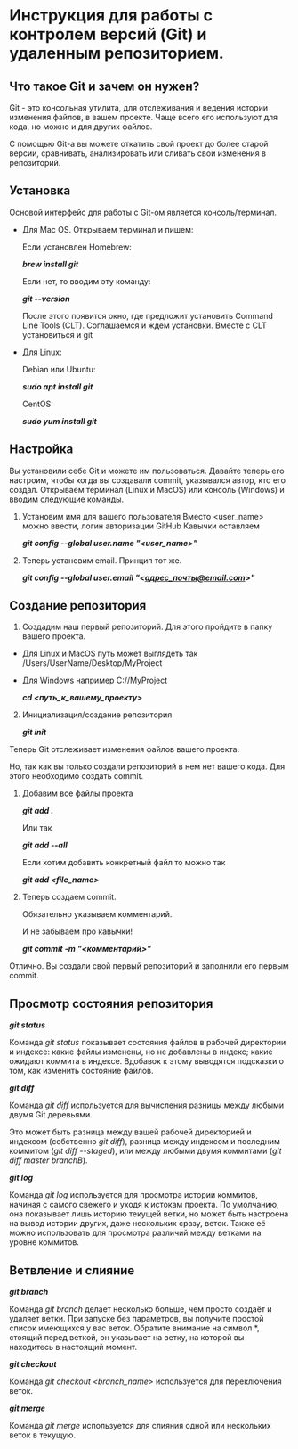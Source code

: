 # Инструкция для работы с контролем версий (Git) и удаленным репозиторием.

## Что такое Git и зачем он нужен?

Git - это консольная утилита, для отслеживания и ведения истории изменения файлов, в вашем проекте. Чаще всего его используют для кода, но можно и для других файлов.

С помощью Git-a вы можете откатить свой проект до более старой версии, сравнивать, анализировать или сливать свои изменения в репозиторий.

## Установка

Основой интерфейс для работы с Git-ом является консоль/терминал.

* Для Mac OS. Открываем терминал и пишем:

    Если установлен Homebrew:

    _**brew install git**_

    Если нет, то вводим эту команду:

    _**git --version**_
    
    После этого появится окно, где предложит установить Command Line Tools (CLT).
    Соглашаемся и ждем установки. Вместе с CLT установиться и git

* Для Linux:

    Debian или Ubuntu:

    _**sudo apt install git**_

    CentOS:

    _**sudo yum install git**_

## Настройка

Вы установили себе Git и можете им пользоваться. Давайте теперь его настроим, чтобы когда вы создавали commit, указывался автор, кто его создал.
Открываем терминал (Linux и MacOS) или консоль (Windows) и вводим следующие команды.

1. Установим имя для вашего пользователя
Вместо <user_name> можно ввести, логин авторизации GitHub
Кавычки оставляем

    _**git config --global user.name "<user_name>"**_

2. Теперь установим email. Принцип тот же.

    _**git config --global user.email "<адрес_почты@email.com>"**_

## Создание репозитория

1. Создадим наш первый репозиторий. Для этого пройдите в папку вашего проекта.

* Для Linux и MacOS путь может выглядеть так /Users/UserName/Desktop/MyProject

* Для Windows например С://MyProject

    _**cd <путь_к_вашему_проекту>**_

2. Инициализация/создание репозитория

    _**git init**_

Теперь Git отслеживает изменения файлов вашего проекта. 

Но, так как вы только создали репозиторий в нем нет вашего кода. Для этого необходимо создать commit.

1. Добавим все файлы проекта

    _**git add .**_

    Или так

    _**git add --all**_

    Если хотим добавить конкретный файл то можно так

    _**git add <file_name>**_

2. Теперь создаем commit.

    Обязательно указываем комментарий.

    И не забываем про кавычки!

    _**git commit -m "<комментарий>"**_

Отлично. Вы создали свой первый репозиторий и заполнили его первым commit.

## Просмотр состояния репозитория

_**git status**_

Команда *git status* показывает состояния файлов в рабочей директории и индексе: какие файлы изменены, но не добавлены в индекс; какие ожидают коммита в индексе. Вдобавок к этому выводятся подсказки о том, как изменить состояние файлов.

_**git diff**_

Команда *git diff* используется для вычисления разницы между любыми двумя Git деревьями. 

Это может быть разница между вашей рабочей директорией и индексом (собственно *git diff*), разница между индексом и последним коммитом (*git diff --staged*), или между любыми двумя коммитами (*git diff master branchB*).

_**git log**_

Команда *git log* используется для просмотра истории коммитов, начиная с самого свежего и уходя к истокам проекта. По умолчанию, она показывает лишь историю текущей ветки, но может быть настроена на вывод истории других, даже нескольких сразу, веток. Также её можно использовать для просмотра различий между ветками на уровне коммитов.

## Ветвление и слияние

_**git branch**_

Команда *git branch* делает несколько больше, чем просто создаёт и удаляет ветки. При запуске без параметров, вы получите простой список имеющихся у вас веток. Обратите внимание на символ *, стоящий перед веткой, он указывает на ветку, на которой вы находитесь в настоящий момент.

_**git checkout**_

Команда *git checkout <branch_name>* используется для переключения веток.

_**git merge**_

Команда *git merge* используется для слияния одной или нескольких веток в текущую.
